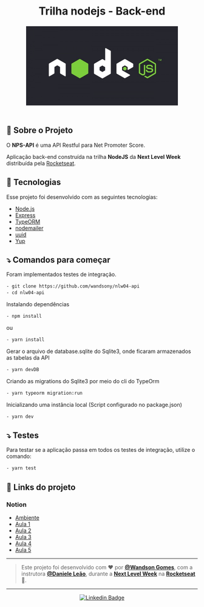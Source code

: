 <h1 align="center">
 Trilha nodejs - Back-end
</h1>

<h3 align="center">
    <img width="400px" src="./nodejs.jpg">
    <br><br>

</h3>

## 📝 Sobre o Projeto

O <strong>NPS-API</strong> é uma API Restful para Net Promoter Score.

Aplicação back-end construída na trilha <strong>NodeJS</strong> da <strong>Next Level Week</strong> distribuída pela [Rocketseat](https://rocketseat.com.br/).

## 🚀 Tecnologias

Esse projeto foi desenvolvido com as seguintes tecnologias:

- [Node.js](https://nodejs.org/en/)
- [Express](https://expressjs.com/pt-br/)
- [TypeORM](https://typeorm.io/)
- [nodemailer](https://nodemailer.com/about/)
- [uuid](https://www.npmjs.com/package/uuid)
- [Yup](https://github.com/jquense/yup)

## ⤵ Comandos para começar

Foram implementados testes de integração.

```bash
- git clone https://github.com/wandsony/nlw04-api
- cd nlw04-api
```

Instalando dependências

```bash
- npm install
```

ou

```bash
- yarn install
```

Gerar o arquivo de database.sqlite do Sqlite3, onde ficaram armazenados as tabelas da API

```bash
- yarn devDB
```

Criando as migrations do Sqlite3 por meio do cli do TypeOrm

```bash
- yarn typeorm migration:run
```

Inicializando uma instância local (Script configurado no package.json)

```bash
- yarn dev
```

## ⤵ Testes

Para testar se a aplicação passa em todos os testes de integração, utilize o comando:

```bash
- yarn test
```

## 🔗 Links do projeto

### Notion

- [Ambiente](https://www.notion.so/Configura-es-do-ambiente-Node-js-ae9fea3f78894139af4268d198294e2a)
- [Aula 1](https://www.notion.so/Dia-1-Fundamentos-do-NodeJS-a0040fa51a764bdaaf5648fedbf6fb4d)
- [Aula 2](https://www.notion.so/danileao/Dia-2-Iniciando-com-o-Banco-de-Dados-ffa8a141872641b7b13338f339d7a69b)
- [Aula 3](https://www.notion.so/Dia-3-Testando-a-nossa-aplica-o-6b517e6d081241258009c640f7032cde)
- [Aula 4](https://www.notion.so/danileao/Dia-4-Envio-de-e-mail-1b85cb36f0a84e5e90a43e3acbce5674)
- [Aula 5](https://www.notion.so/Dia-5-Finalizando-nossa-api-com-valida-es-1f972c0e73a548fc84217ddf79fb7d90)

---
   >Este projeto foi desenvolvido com ❤️ por **[@Wandson Gomes](https://www.linkedin.com/in/wandsony/)**, com a instrutora **[@Daniele Leão](https://www.linkedin.com/in/daniele-le%C3%A3o-evangelista-5540ab25)**, durante a **[Next Level Week](https://rocketseat.com.br/)** na **[Rocketseat](https://www.linkedin.com/school/rocketseat/about/)** 💜. <br> 
---
   <div align="center">

   [![Linkedin Badge](https://img.shields.io/badge/-Wandson%20Gomes-292929?style=flat-square&logo=Linkedin&logoColor=white&link=https://www.linkedin.com/in/wandsony/)](https://www.linkedin.com/in/wandsony/)

   </div>
